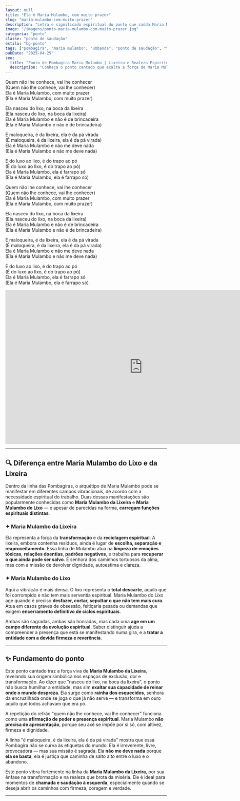 ```yaml
---
layout: null
title: "Ela é Maria Mulambo, com muito prazer"
slug: "maria-mulambo-com-muito-prazer"
description: "Letra e significado espiritual do ponto que saúda Maria Mulambo, senhora da lixeira e símbolo de transformação nas giras de Umbanda."
image: "/imagens/ponto-maria-mulambo-com-muito-prazer.jpg"
categoria: "ponto"
classe: "ponto de saudação"
estilo: "bg-ponto"
tags: ["pombagira", "maria mulambo", "umbanda", "ponto de saudação", "transformação", "gira"]
pubDate: "2025-04-25"
seo:
  title: "Ponto de Pombagira Maria Mulambo | Lixeira e Realeza Espiritual"
  description: "Conheça o ponto cantado que exalta a força de Maria Mulambo, senhora da lixeira e da transformação. Entenda a diferença entre as vibrações do lixo e da lixeira no culto das Pombagiras."
---
```




Quem não lhe conhece, vai lhe conhecer  
(Quem não lhe conhece, vai lhe conhecer)  
Ela é Maria Mulambo, com muito prazer  
(Ela é Maria Mulambo, com muito prazer)  

Ela nasceu do lixo, na boca da lixeira  
(Ela nasceu do lixo, na boca da lixeira)  
Ela é Maria Mulambo e não é de brincadeira  
(Ela é Maria Mulambo e não é de brincadeira)  

É maloqueira, é da lixeira, ela é da pá virada  
(É maloqueira, é da lixeira, ela é da pá virada)  
Ela é Maria Mulambo e não me deve nada  
(Ela é Maria Mulambo e não me deve nada)  

É do luxo ao lixo, é do trapo ao pó  
(É do luxo ao lixo, é do trapo ao pó)  
Ela é Maria Mulambo, ela é farrapo só  
(Ela é Maria Mulambo, ela é farrapo só)  

Quem não lhe conhece, vai lhe conhecer  
(Quem não lhe conhece, vai lhe conhecer)  
Ela é Maria Mulambo, com muito prazer  
(Ela é Maria Mulambo, com muito prazer)  

Ela nasceu do lixo, na boca da lixeira  
(Ela nasceu do lixo, na boca da lixeira)  
Ela é Maria Mulambo e não é de brincadeira  
(Ela é Maria Mulambo e não é de brincadeira)  

É maloqueira, é da lixeira, ela é da pá virada  
(É maloqueira, é da lixeira, ela é da pá virada)  
Ela é Maria Mulambo e não me deve nada  
(Ela é Maria Mulambo e não me deve nada)  

É do luxo ao lixo, é do trapo ao pó  
(É do luxo ao lixo, é do trapo ao pó)  
Ela é Maria Mulambo, ela é farrapo só  
(Ela é Maria Mulambo, ela é farrapo só)  

<iframe width="853" height="480" src="https://www.youtube.com/embed/mcnuXbESreY" title="Quem não lhe conhece vai lhe conhecer - ponto de Maria Mulambo/letra" frameborder="0" allow="accelerometer; autoplay; clipboard-write; encrypted-media; gyroscope; picture-in-picture; web-share" referrerpolicy="strict-origin-when-cross-origin" allowfullscreen></iframe>

---

## 🔍 Diferença entre Maria Mulambo do Lixo e da Lixeira

Dentro da linha das Pombagiras, o arquétipo de Maria Mulambo pode se manifestar em diferentes campos vibracionais, de acordo com a necessidade espiritual do trabalho. Duas dessas manifestações são popularmente conhecidas como **Maria Mulambo da Lixeira** e **Maria Mulambo do Lixo** — e apesar de parecidas na forma, **carregam funções espirituais distintas**.

### ✦ Maria Mulambo da Lixeira
Ela representa a força da **transformação** e da **reciclagem espiritual**. A lixeira, embora contenha resíduos, ainda é lugar de **escolha, separação e reaproveitamento**. Essa linha de Mulambo atua na **limpeza de emoções tóxicas**, **relações doentias**, **padrões negativos**, e trabalha para **recuperar o que ainda pode ser salvo**. É senhora dos caminhos tortuosos da alma, mas com a missão de devolver dignidade, autoestima e clareza.

### ✦ Maria Mulambo do Lixo
Aqui a vibração é mais densa. O lixo representa o **total descarte**, aquilo que foi corrompido e não tem mais serventia espiritual. Maria Mulambo do Lixo age quando é preciso **desfazer, cortar, sepultar o que não tem mais cura**. Atua em casos graves de obsessão, feitiçaria pesada ou demandas que exigem **encerramento definitivo de ciclos espirituais**.

Ambas são sagradas, ambas são honradas, mas cada uma **age em um campo diferente da evolução espiritual**. Saber distinguir ajuda a compreender a presença que está se manifestando numa gira, e a **tratar a entidade com a devida firmeza e reverência**.

---

## ✨ Fundamento do ponto

Este ponto cantado traz a força viva de **Maria Mulambo da Lixeira**, revelando sua origem simbólica nos espaços de exclusão, dor e transformação. Ao dizer que "nasceu do lixo, na boca da lixeira", o ponto não busca humilhar a entidade, mas sim **exaltar sua capacidade de reinar onde o mundo despreza**. Ela surge como **rainha dos esquecidos**, senhora da encruzilhada onde se joga o que já não serve — e transforma em ouro aquilo que todos achavam que era pó.

A repetição do refrão "quem não lhe conhece, vai lhe conhecer" funciona como uma **afirmação de poder e presença espiritual**. Maria Mulambo **não precisa de apresentação**, porque seu axé se impõe por si só, com altivez, firmeza e dignidade.

A linha "é maloqueira, é da lixeira, ela é da pá virada" mostra que essa Pombagira não se curva às etiquetas do mundo. Ela é irreverente, livre, provocadora — mas sua missão é sagrada. Ela **não me deve nada** porque **ela se basta**, ela é justiça que caminha de salto alto entre o luxo e o abandono.

Este ponto vibra fortemente na linha da **Maria Mulambo da Lixeira**, por sua ênfase na transformação e na realeza que brota da miséria. Ele é ideal para momentos de **chamada e saudação à esquerda**, especialmente quando se deseja abrir os caminhos com firmeza, coragem e verdade.

---

